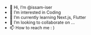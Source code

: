 - 👋 Hi, I’m @issam-iser
- 👀 I’m interested in Coding
- 🌱 I’m currently learning Next.js, Flutter
- 💞️ I’m looking to collaborate on ...
- 📫 How to reach me  : ) 

<!---
issam-iser/issam-iser is a ✨ special ✨ repository because its `README.md` (this file) appears on your GitHub profile.
You can click the Preview link to take a look at your changes.
--->
